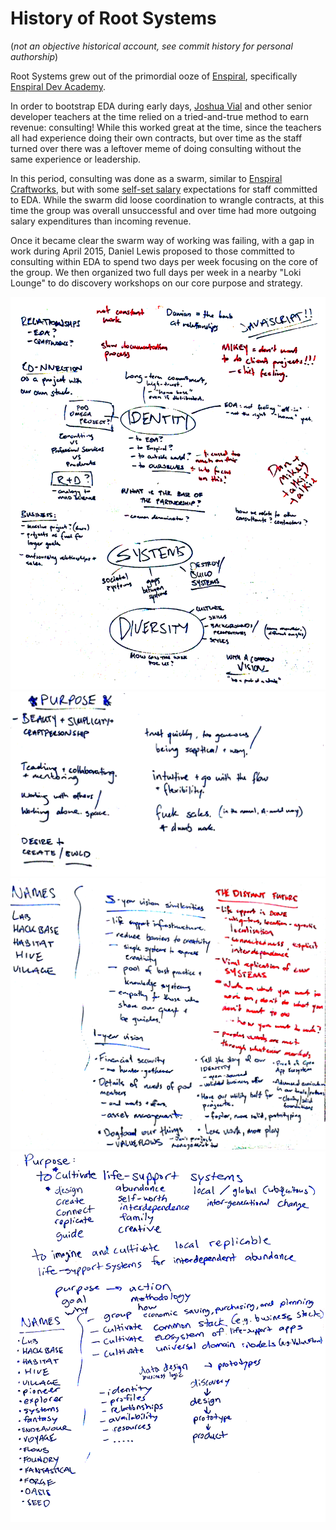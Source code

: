 # History of Root Systems

(_not an objective historical account, see commit history for personal authorship_)

Root Systems grew out of the primordial ooze of [Enspiral](http://enspiral.com), specifically [Enspiral Dev Academy](http://devacademy.co.nz).

In order to bootstrap EDA during early days, [Joshua Vial](http://joshuavial.com/) and other senior developer teachers at the time relied on a tried-and-true method to earn revenue: consulting! While this worked great at the time, since the teachers all had experience doing their own contracts, but over time as the staff turned over there was a leftover meme of doing consulting without the same experience or leadership.

In this period, consulting was done as a swarm, similar to [Enspiral Craftworks](http://craftworks.enspiral.com), but with some [self-set salary](http://joshuavial.com/self-determined-salaries/) expectations for staff committed to EDA. While the swarm did loose coordination to wrangle contracts, at this time the group was overall unsuccessful and over time had more outgoing salary expenditures than incoming revenue.

Once it became clear the swarm way of working was failing, with a gap in work during April 2015, Daniel Lewis proposed to those committed to consulting within EDA to spend two days per week focusing on the core of the group. We then organized two full days per week in a nearby "Loki Lounge" to do discovery workshops on our core purpose and strategy.

![whiteboard zero](./0.png)
![whiteboard one](./1.png)
![whiteboard two](./2.png)
![whiteboard three](./3.png)
